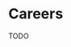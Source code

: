 # Careers

TODO

<!--
https://stint.co/careers/
https://www.corellium.com/careers
https://capsulecrm.com/careers/
https://launchdarkly.com/careers/
https://www.unit.co/careers
https://www.replay.io/about#careers
-->
